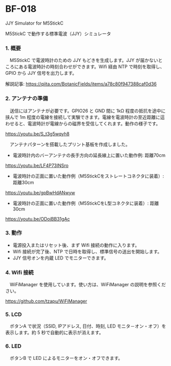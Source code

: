 # BF-018
JJY Simulator for M5StickC

M5StickC で動作する標準電波（JJY）シミュレータ

### 1. 概要
　M5StickC で電波時計のための JJY もどきを生成します。JJY が届かないところにある電波時計の時刻合わせができます。Wifi 経由 NTP で時刻を取得し、GPIO から JJY 信号を出力します。
 
解説記事: https://qiita.com/BotanicFields/items/a78c80f947388caf0d36

### 2. アンテナの準備
　送信にはアンテナが必要です。GPIO26 と GND 間に 1kΩ 程度の抵抗を途中に挟んで 1m 程度の電線を接続して実験できます。電線を電波時計の至近距離に這わせると、電波時計が電線からの磁界を受信してくれます。動作の様子です。

https://youtu.be/S_t3g5wqyh8

　アンテナパターンを搭載したプリント基板を作成しました。

- 電波時計内のバーアンテナの長手方向の延長線上に置いた動作例: 距離70cm

https://youtu.be/LF4P73INSro

- 電波時計の正面に置いた動作例（M5StickCをストレートコネクタに装着）: 距離30cm

https://youtu.be/gpBwHdANwyw

- 電波時計の正面に置いた動作例（M5StickCをL型コネクタに装着）: 距離30cm

https://youtu.be/ODojBB31gAc

### 3. 動作

- 電源投入またはリセット後、まず Wifi 接続の動作に入ります。
- Wifi 接続が完了後、NTP で日時を取得し、標準信号の送出を開始します。 
- JJY 信号オンを内蔵 LED でモニターできます。

### 4. Wifi 接続
　WiFiManager を使用しています。使い方は、WiFiManager の説明を参照ください。

https://github.com/tzapu/WiFiManager

### 5. LCD
　ボタンA で状況（SSID, IPアドレス, 日付、時刻, LED モニタ－オン・オフ）を表示します。約 5 秒で自動的に表示が消えます。

### 6. LED
　ボタンB で LED によるモニターをオン・オフできます。
